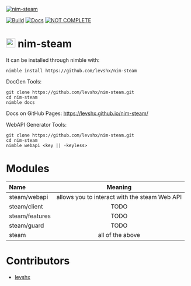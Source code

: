 [![nim-steam](https://socialify.git.ci/levshx/nim-steam/image?description=1&descriptionEditable=Steam%20Network%20Library&font=Inter&forks=1&logo=https%3A%2F%2Fraw.githubusercontent.com%2Flevshx%2Fnim-steam%2Fmain%2Fresources%2Fnim-steam.png%3Fraw%3Dtrue&owner=1&pattern=Floating%20Cogs&pulls=1&stargazers=1&theme=Dark)](https://github.com/levshx/nim-steam)


[![Build](https://github.com/levshx/nim-steam/actions/workflows/build_ci.yml/badge.svg)](https://github.com/levshx/nim-steam/actions/workflows/build.yml)
[![Docs](https://github.com/levshx/nim-steam/actions/workflows/docs_ci.yml/badge.svg)](https://github.com/levshx/nim-steam/actions/workflows/docs_ci.yml)
[![NOT COMPLETE](https://img.shields.io/static/v1?label=Attention&message=Project%20in%20development&color=red)](https://github.com/levshx/nim-steam)

# <img src="http://forum.nim-lang.org/images/logo.png" style="height: 25px;"> nim-steam 

It can be installed through nimble with:

```
nimble install https://github.com/levshx/nim-steam
```

DocGen Tools:

```
git clone https://github.com/levshx/nim-steam.git
cd nim-steam
nimble docs
```
Docs on GitHub Pages:
https://levshx.github.io/nim-steam/

WebAPI Generator Tools:
```
git clone https://github.com/levshx/nim-steam.git
cd nim-steam
nimble webapi <key || -keyless>
```

# Modules

| Name          | Meaning         |
|:------------- |:---------------:|
| steam/webapi  | allows you to interact with the steam Web API |
| steam/client  | TODO  |
| steam/features| TODO |
| steam/guard   | TODO  |
| steam         | all of the above |



# Contributors

- [levshx](https://github.com/levshx)
